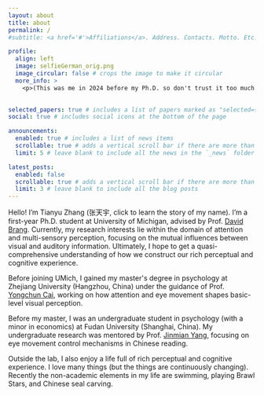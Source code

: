```yaml
---
layout: about
title: about
permalink: /
#subtitle: <a href='#'>Affiliations</a>. Address. Contacts. Motto. Etc.

profile:
  align: left
  image: selfieGerman_orig.png
  image_circular: false # crops the image to make it circular
  more_info: >
    <p>(This was me in 2024 before my Ph.D. so don't trust it too much. 😁👻)</p>
    

selected_papers: true # includes a list of papers marked as "selected={true}"
social: true # includes social icons at the bottom of the page

announcements:
  enabled: true # includes a list of news items
  scrollable: true # adds a vertical scroll bar if there are more than 3 news items
  limit: 5 # leave blank to include all the news in the `_news` folder

latest_posts:
  enabled: false
  scrollable: true # adds a vertical scroll bar if there are more than 3 new posts items
  limit: 3 # leave blank to include all the blog posts
---
```


Hello! I’m Tianyu Zhang (张天宇, click to learn the story of my name). I’m a first-year Ph.D. student at University of Michigan, advised by Prof. [David Brang](https://lsa.umich.edu/psych/people/faculty/djbrang.html). Currently, my research interests lie within the domain of attention and multi-sensory perception, focusing on the mutual influences between visual and auditory information. Ultimately, I hope to get a quasi-comprehensive understanding of how we construct our rich perceptual and cognitive experience.

Before joining UMich, I gained my master's degree in psychology at Zhejiang University (Hangzhou, China) under the guidance of Prof. [Yongchun Cai](https://person.zju.edu.cn/yongchuncai_ch#0), working on how attention and eye movement shapes basic-level visual perception. 

Before my master, I was an undergraduate student in psychology (with a minor in economics) at Fudan University (Shanghai, China). My undergraduate research was mentored by Prof. [Jinmian Yang](http://read.scnu.edu.cn/a/20230220/32.html), focusing on eye movement control mechanisms in Chinese reading.

Outside the lab, I also enjoy a life full of rich perceptual and cognitive experience. I love many things (but the things are continuously changing). Recently the non-academic elements in my life are swimming, playing Brawl Stars, and Chinese seal carving. 

